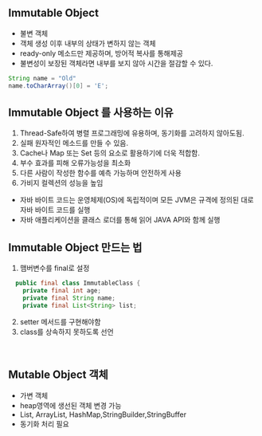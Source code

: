 ## Immutable Object
 - 불변 객체
 - 객체 생성 이후 내부의 상태가 변하지 않는 객체
 - ready-only 메소드만 제공하며, 방어적 복사를 통해제공
 - 불변성이 보장된 객체라면 내부를 보지 않아 시간을 절감할 수 있다.
 ```java
 String name = "Old"
 name.toCharArray()[0] = 'E';
 ```

## Immutable Object 를 사용하는 이유
1. Thread-Safe하여 병렬 프로그래밍에 유용하며, 동기화를 고려하지 않아도됨.
2. 실패 원자적인 메소드를 만들 수 있음.
3. Cache나 Map 또는 Set 등의 요소로 활용하기에 더욱 적합함.
4. 부수 효과를 피해 오류가능성을 최소화
5. 다른 사람이 작성한 함수를 예측 가능하며 안전하게 사용
6. 가비지 컬렉션의 성능을 높임
 - 자바 바이트 코드는 운영체제(OS)에 독립적이며 모든 JVM은 규격에 정의된 대로 자바 바이트 코드를 실행
 - 자바 애플리케이션을 클래스 로더를 통해 읽어 JAVA API와 함께 실행

## Immutable Object 만드는 법
1. 맴버변수를 final로 설정
```java
  public final class ImmutableClass {
    private final int age;
    private final String name;
    private final List<String> list;
```
2. setter 메서드를 구현해야함
3. class를 상속하지 못하도록 선언

<br/>

## Mutable Object 객체
- 가변 객체
- heap영역에 생선된 객체 변경 가능
- List, ArrayList, HashMap,StringBuilder,StringBuffer
- 동기화 처리 필요 
